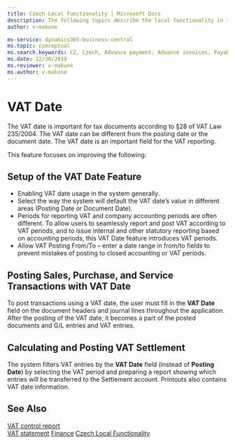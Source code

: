 ```yaml
---
title: Czech Local Functionality | Microsoft Docs
description: The following topics describe the local functionality in the Czech version of Business Central.
author: v-makune

ms-service: dynamics365-business-central
ms.topic: conceptual
ms.search.keywords: CZ, Czech, Advance payment, Advance invoices, Payables, Finance,  Cash, EET, Cash Desk
ms.date: 12/30/2019
ms.reviewer: v-makune
ms.author: v-makune
---
```



# VAT Date

The VAT date is important for tax documents according to §28 of VAT Law 235/2004. The VAT date can be different from the posting date or the document date. The VAT date is an important field for the VAT reporting.  

This feature focuses on improving the following:

## Setup of the VAT Date Feature

- Enabling VAT date usage in the system generally.
- Select the way the system will default the VAT date’s value in different areas (Posting Date or Document Date).
- Periods for reporting VAT and company accounting periods are often different. To allow users to seamlessly report and post VAT according to VAT periods, and to issue internal and other statutory reporting based on accounting periods, this VAT Date feature introduces VAT periods.
- Allow VAT Posting From/To – enter a date range in from/to fields to prevent mistakes of posting to closed accounting or VAT periods.

## Posting Sales, Purchase, and Service Transactions with VAT Date

To post transactions using a VAT date, the user must fill in the **VAT Date** field on the document headers and journal lines throughout the application.
After the posting of the VAT date, it becomes a part of the posted documents and G/L entries and VAT entries.

## Calculating and Posting VAT Settlement

The system filters VAT entries by the **VAT Date** field (instead of **Posting Date**) by selecting the VAT period and preparing a report showing which entries will be transferred to the Settlement account. Printouts also contains VAT date information.

## See Also

[VAT control report](how-to-create-vat-control-report.md)  
[VAT statement](vat-statement.md)
[Finance](../../finance.md)
[Czech Local Functionality](czech-local-functionality.md)